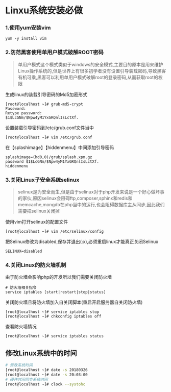 # Linxu系统安装必做

### 1.使用yum安装vim
```
yum -y install vim
```

### 2.防范黑客使用单用户模式破解ROOT密码
> 单用户模式这个模式类似于windows的安全模式,主要目的原本是用来维护Linux操作系统的,但是世界上有很多初学者没有设置引导装载密码,导致黑客有机可乘,黑客可以利用单用户模式破解root的登录密码,从而获取root的权限

生成linux的装载引导密码的Md5加密形式
```
[root@localhost ~]# grub-md5-crypt
Password:
Retype password:
$1$LcGNm/$Npw4yM1YxGRQnlIsLctXf.
```
设置装载引导密码到/etc/grub.conf文件当中
```
[root@localhost ~]# vim /etc/grub.conf
```
在【splashimage】【hiddenmenu】中间添加引导密码
```
splashimage=(hd0,0)/grub/splash.xpm.gz
password $1$LcGNm/$Npw4yM1YxGRQnlIsLctXf.
hiddenmenu
```

### 3.关闭Linux子安全系统selinux
>selinux是为安全而生,但是由于selinux对于php开发来说是一个好心做坏事的家伙,原因selinux会阻碍ftp,composer,sphinx和redis和memcache,mongdb在php当中的运行,也会阻碍数据库主从同步,因此我们需要把selinux关闭掉

使用vim打开selinux的配置文件
```
[root@localhost ~]# vim /etc/selinux/config
```
把Selinux修改为disabled,保存并退出(:x),必须重启linux才能真正关闭Selinux
```
SELINUX=disabled
```

### 4.关闭Linux的防火墙机制
由于防火墙会影响php的开发所以我们需要关闭防火墙
```
# 防火墙相关指令
service iptables [start|restart|stop|status]
```
关闭防火墙且将防火墙加入自关闭脚本(重启开启服务器自关闭防火墙)
```
[root@localhost ~]# service iptables stop
[root@localhost ~]# chkconfig iptables off
```
查看防火墙情况
```
[root@localhost ~]# service iptables status
```

## 修改Linux系统中的时间
```bash
# 修改系统时间
[root@localhost ~]# date -s 20180326
[root@localhost ~]# date -s 20:03:00
# 硬件时间同步系统时间
[root@localhost ~]#	clock --systohc
```
